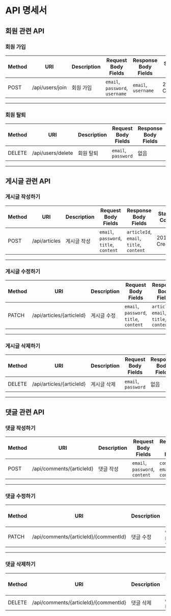 # API 명세서

## 회원 관련 API

### 회원 가입

| Method | URI             | Description  | Request Body Fields                                    | Response Body Fields                    | Status Code  |
|--------|-----------------|--------------|-------------------------------------------------------|-----------------------------------------|--------------|
| POST   | /api/users/join | 회원 가입     | `email`, `password`, `username`                        | `email`, `username`                     | 201 Created  |

---

### 회원 탈퇴

| Method | URI               | Description  | Request Body Fields                             | Response Body Fields | Status Code  |
|--------|-------------------|--------------|-------------------------------------------------|----------------------|--------------|
| DELETE | /api/users/delete | 회원 탈퇴     | `email`, `password`                             | 없음                 | 204 No Content |

---

## 게시글 관련 API

### 게시글 작성하기

| Method | URI               | Description  | Request Body Fields                                  | Response Body Fields                              | Status Code  |
|--------|-------------------|--------------|-----------------------------------------------------|--------------------------------------------------|--------------|
| POST   | /api/articles      | 게시글 작성   | `email`, `password`, `title`, `content`              | `articleId`, `email`, `title`, `content`          | 201 Created  |

---

### 게시글 수정하기

| Method | URI                        | Description  | Request Body Fields                                  | Response Body Fields                              | Status Code  |
|--------|----------------------------|--------------|-----------------------------------------------------|--------------------------------------------------|--------------|
| PATCH  | /api/articles/{articleId}   | 게시글 수정   | `email`, `password`, `title`, `content`              | `articleId`, `email`, `title`, `content`          | 200 OK       |

---

### 게시글 삭제하기

| Method | URI                        | Description  | Request Body Fields                                  | Response Body Fields                              | Status Code  |
|--------|----------------------------|--------------|-----------------------------------------------------|--------------------------------------------------|--------------|
| DELETE | /api/articles/{articleId}   | 게시글 삭제   | `email`, `password`                                  | 없음                                               | 204 No Content |

---

## 댓글 관련 API

### 댓글 작성하기

| Method | URI                          | Description  | Request Body Fields                                   | Response Body Fields                                 | Status Code  |
|--------|------------------------------|--------------|------------------------------------------------------|-----------------------------------------------------|--------------|
| POST   | /api/comments/{articleId}     | 댓글 작성     | `email`, `password`, `content`                        | `commentId`, `email`, `content`                     | 201 Created  |

---

### 댓글 수정하기

| Method | URI                                          | Description  | Request Body Fields                                   | Response Body Fields                                 | Status Code  |
|--------|----------------------------------------------|--------------|------------------------------------------------------|-----------------------------------------------------|--------------|
| PATCH  | /api/comments/{articleId}/{commentId}         | 댓글 수정     | `email`, `password`, `content`                        | `commentId`, `email`, `content`                     | 200 OK       |

---

### 댓글 삭제하기

| Method | URI                                          | Description  | Request Body Fields                                   | Response Body Fields                                 | Status Code  |
|--------|----------------------------------------------|--------------|------------------------------------------------------|-----------------------------------------------------|--------------|
| DELETE | /api/comments/{articleId}/{commentId}         | 댓글 삭제     | `email`, `password`                                   | 없음                                                | 204 No Content |
